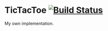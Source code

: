 # TicTacToe [![Build Status](https://travis-ci.org/romankh3/test.svg?branch=master)](https://travis-ci.org/romankh3/test)
My own implementation.
